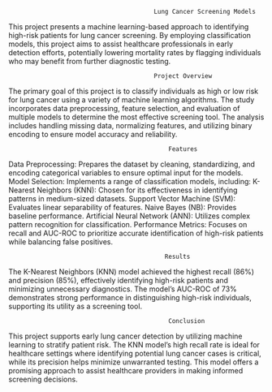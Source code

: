                                             Lung Cancer Screening Models
This project presents a machine learning-based approach to identifying high-risk patients for lung cancer screening. By employing classification models, this project aims to assist healthcare professionals in early detection efforts, potentially lowering mortality rates by flagging individuals who may benefit from further diagnostic testing.

                                            Project Overview
The primary goal of this project is to classify individuals as high or low risk for lung cancer using a variety of machine learning algorithms. The study incorporates data preprocessing, feature selection, and evaluation of multiple models to determine the most effective screening tool. The analysis includes handling missing data, normalizing features, and utilizing binary encoding to ensure model accuracy and reliability.

                                                Features
Data Preprocessing: Prepares the dataset by cleaning, standardizing, and encoding categorical variables to ensure optimal input for the models.
Model Selection: Implements a range of classification models, including:
K-Nearest Neighbors (KNN): Chosen for its effectiveness in identifying patterns in medium-sized datasets.
Support Vector Machine (SVM): Evaluates linear separability of features.
Naive Bayes (NB): Provides baseline performance.
Artificial Neural Network (ANN): Utilizes complex pattern recognition for classification.
Performance Metrics: Focuses on recall and AUC-ROC to prioritize accurate identification of high-risk patients while balancing false positives.


                                               Results
The K-Nearest Neighbors (KNN) model achieved the highest recall (86%) and precision (85%), effectively identifying high-risk patients and minimizing unnecessary diagnostics. The model’s AUC-ROC of 73% demonstrates strong performance in distinguishing high-risk individuals, supporting its utility as a screening tool.

                                                Conclusion
This project supports early lung cancer detection by utilizing machine learning to stratify patient risk. The KNN model’s high recall rate is ideal for healthcare settings where identifying potential lung cancer cases is critical, while its precision helps minimize unwarranted testing. This model offers a promising approach to assist healthcare providers in making informed screening decisions.
